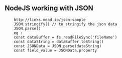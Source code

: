 ##  NodeJS working with JSON

        http://links.mead.io/json-sample
        JSON.stringify() // to stringify the json data
        JSON.parse()
        eg :
        const dataBuffer = fs.readFileSync('fileName')
        const dataString = dataBuffer.toString()
        const JSONData = JSON.parse(dataString)
        const field_value = JSONData.property